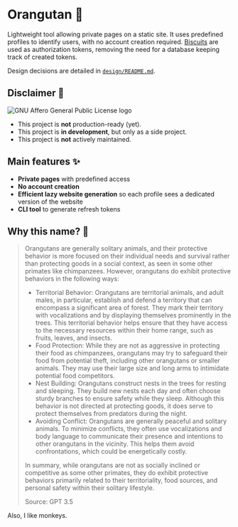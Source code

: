 # Orangutan 🦧

Lightweight tool allowing private pages on a static site.
It uses predefined profiles to identify users, with no account creation required.
[Biscuits](https://www.biscuitsec.org/) are used as authorization tokens,
removing the need for a database keeping track of created tokens.

Design decisions are detailed in [`design/README.md`](./design/README.md).

## Disclaimer 🙅

![GNU Affero General Public License logo](https://www.gnu.org/graphics/agplv3-with-text-162x68.png)

- This project is **not** production-ready (yet).
- This project is **in development**, but only as a side project.
- This project is **not** actively maintained.

## Main features ✨

- **Private pages** with predefined access
- **No account creation**
- **Efficient lazy website generation** so each profile sees a dedicated version of the website
- **CLI tool** to generate refresh tokens

## Why this name? 🤨

> Orangutans are generally solitary animals, and their protective behavior is more focused on their individual needs and survival rather than protecting goods in a social context, as seen in some other primates like chimpanzees. However, orangutans do exhibit protective behaviors in the following ways:
>
> - Territorial Behavior: Orangutans are territorial animals, and adult males, in particular, establish and defend a territory that can encompass a significant area of forest. They mark their territory with vocalizations and by displaying themselves prominently in the trees. This territorial behavior helps ensure that they have access to the necessary resources within their home range, such as fruits, leaves, and insects.
> - Food Protection: While they are not as aggressive in protecting their food as chimpanzees, orangutans may try to safeguard their food from potential theft, including other orangutans or smaller animals. They may use their large size and long arms to intimidate potential food competitors.
> - Nest Building: Orangutans construct nests in the trees for resting and sleeping. They build new nests each day and often choose sturdy branches to ensure safety while they sleep. Although this behavior is not directed at protecting goods, it does serve to protect themselves from predators during the night.
> - Avoiding Conflict: Orangutans are generally peaceful and solitary animals. To minimize conflicts, they often use vocalizations and body language to communicate their presence and intentions to other orangutans in the vicinity. This helps them avoid confrontations, which could be energetically costly.
>
> In summary, while orangutans are not as socially inclined or competitive as some other primates, they do exhibit protective behaviors primarily related to their territoriality, food sources, and personal safety within their solitary lifestyle.
>
> Source: GPT 3.5

Also, I like monkeys.
